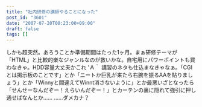 ```yaml
---
title: "社内研修の講師やることになった"
post_id: "3601"
date: "2007-07-20T00:23:00+09:00"
draft: false
tags: []
---
```



しかも超突然。あろうことか準備期間はたった1ヶ月。まぁ研修テーマが「HTML」と比較的楽なジャンルなのが救いかな。自宅用にパワーポイントも買わなきゃ。HDD容量大丈夫かこれ 'Ａ｀ 講習のネタも仕込まなきゃなぁ。「CGIとは掲示板のことです」とか「ニートか巨乳が来たら右腕を振るAAを貼りましょう」とか「Winnyと間違えてWinnt消さないように」とか最悪いざとなったら「せんせーなんだぞー！えらいんだぞー！」とカーテンの裏に隠れて強引に押し通せばなんとか…… ……ダメカナ？
